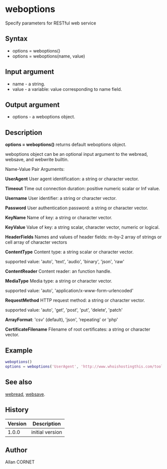 

# weboptions

Specify parameters for RESTful web service

## Syntax

- options = weboptions()
- options = weboptions(name, value)

## Input argument

 - name - a string.
 - value - a variable: value corresponding to name field.

## Output argument

 - options - a weboptions object.

## Description


  <p><b>options = weboptions()</b> returns default weboptions object.</p>
  <p>weboptions object can be an optional input argument to the webread, websave, and webwrite builtin.</p>
  <p>Name-Value Pair Arguments:</p>
  <p><b>UserAgent</b> User agent identification: a string or character vector.</p>
  <p><b>Timeout</b> Time out connection duration: positive numeric scalar or Inf value.</p>
  <p><b>Username</b> User identifier: a string or character vector.</p>
  <p><b>Password</b> User authentication password: a string or character vector.</p>
  <p><b>KeyName</b> Name of key: a string or character vector.</p>
  <p><b>KeyValue</b> Value of key: a string scalar, character vector, numeric or logical.</p>
  <p><b>HeaderFields</b> Names and values of header fields: m-by-2 array of strings or cell array of character vectors</p>
  <p><b>ContentType</b> Content type: a string scalar or character vector.</p>
  <p>supported value: 'auto', 'text', 'audio', 'binary', 'json', 'raw'</p>
  <p><b>ContentReader</b> Content reader: an function handle.</p>
  <p><b>MediaType</b> Media type: a string or character vector.</p>
  <p>supported value: 'auto', 'application/x-www-form-urlencoded'</p>
  <p><b>RequestMethod</b> HTTP request method: a string or character vector.</p>
  <p>supported value: 'auto', 'get', 'post', 'put', 'delete', 'patch'</p>
  <p><b>ArrayFormat</b>: 'csv' (default), 'json', 'repeating' or 'php'</p>
  <p><b>CertificateFilename</b> Filename of root certificates: a string or character vector.</p>


## Example

```matlab
weboptions()
options = weboptions('UserAgent', 'http://www.whoishostingthis.com/tools/user-agent/')
```

## See also

[webread](webread.md), [websave](websave.md).
## History

|Version|Description|
|------|------|
|1.0.0|initial version|


## Author

Allan CORNET



